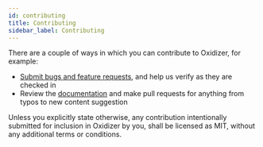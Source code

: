 ```yaml
---
id: contributing
title: Contributing
sidebar_label: Contributing
---
```


There are a couple of ways in which you can contribute to Oxidizer, for example:

- [Submit bugs and feature requests](https://github.com/oxidizer-rs/oxidizer/issues), and help us verify as they are checked in
- Review the [documentation](https://oxidizer.rs/docs) and make pull requests for anything from typos to new content suggestion

Unless you explicitly state otherwise, any contribution intentionally submitted
for inclusion in Oxidizer by you, shall be licensed as MIT, without any additional
terms or conditions.